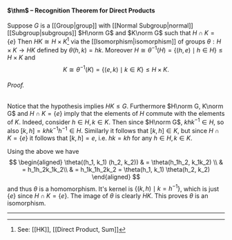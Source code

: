 #### $\thm$ – Recognition Theorem for Direct Products
Suppose $G$ is a [[Group|group]] with [[Normal Subgroup|normal]] [[Subgroup|subgroups]] $H\norm G$ and $K\norm G$  such that $H\cap K=\{e\}$ Then $HK\cong H\times K$[^1] via the [[Isomorphism|isomorphism]] of groups $\theta: H \times K \to HK$ defined by $\theta(h,k) = hk$. Moreover $H\cong \theta^{-1}(H)=\{(h,e)\mid h\in H\}\leq H\times K$ and $$K\cong \theta^{-1}(K)=\{(e,k)\mid k\in K\}\leq H\times K.$$

###### *Proof.* 
Notice that the hypothesis implies $HK\leq G$. Furthermore $H\norm G, K\norm G$ and $H\cap K=\{e\}$ imply that the elements of $H$ commute with the elements of $K$. Indeed, consider $h\in H,k\in K$. Then 
since $H\norm G$, $khk^{-1} \in H$, so also $[k,h]=khk^{-1}h^{-1}\in H$. Similarly it follows that $[k,h]\in K$, but since $H \cap K = \{e\}$ it follows that $[k,h]= e$, i.e. $hk = kh$ for any $h\in H, k\in K$.

Using the above we have
$$
\begin{aligned}
\theta((h_1, k_1) (h_2, k_2))  & = 
\theta(h_1h_2, k_1k_2) \\
& = h_1h_2k_1k_2\\
& = h_1k_1h_2k_2 = \theta(h_1, k_1) \theta(h_2, k_2)
\end{aligned}
$$
and thus $\theta$ is a homomorphism. It's kernel is  $\{(k,h) \mid k = h^{-1} \}$, which is just $\{e\}$ since $H \cap K = \{e\}$. The image of $\theta$ is clearly $HK$. This proves $\theta$ is an isomorphism. 
***

[^1]: See: [[HK]], [[Direct Product, Sum]]